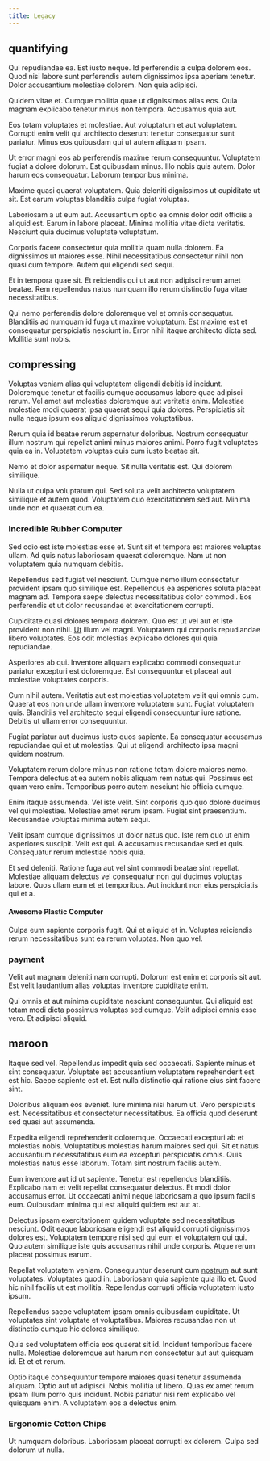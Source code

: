 ```yaml
---
title: Legacy
---
```


## quantifying

Qui repudiandae ea. Est iusto neque. Id perferendis a culpa dolorem eos. Quod nisi labore sunt perferendis autem dignissimos ipsa aperiam tenetur. Dolor accusantium molestiae dolorem. Non quia adipisci.

Quidem vitae et. Cumque mollitia quae ut dignissimos alias eos. Quia magnam explicabo tenetur minus non tempora. Accusamus quia aut.

Eos totam voluptates et molestiae. Aut voluptatum et aut voluptatem. Corrupti enim velit qui architecto deserunt tenetur consequatur sunt pariatur. Minus eos quibusdam qui ut autem aliquam ipsam.

Ut error magni eos ab perferendis maxime rerum consequuntur. Voluptatem fugiat a dolore dolorum. Est quibusdam minus. Illo nobis quis autem. Dolor harum eos consequatur. Laborum temporibus minima.

Maxime quasi quaerat voluptatem. Quia deleniti dignissimos ut cupiditate ut sit. Est earum voluptas blanditiis culpa fugiat voluptas.

Laboriosam a ut eum aut. Accusantium optio ea omnis dolor odit officiis a aliquid est. Earum in labore placeat. Minima mollitia vitae dicta veritatis. Nesciunt quia ducimus voluptate voluptatum.

Corporis facere consectetur quia mollitia quam nulla dolorem. Ea dignissimos ut maiores esse. Nihil necessitatibus consectetur nihil non quasi cum tempore. Autem qui eligendi sed sequi.

Et in tempora quae sit. Et reiciendis qui ut aut non adipisci rerum amet beatae. Rem repellendus natus numquam illo rerum distinctio fuga vitae necessitatibus.

Qui nemo perferendis dolore doloremque vel et omnis consequatur. Blanditiis ad numquam id fuga ut maxime voluptatum. Est maxime est et consequatur perspiciatis nesciunt in. Error nihil itaque architecto dicta sed. Mollitia sunt nobis.

## compressing

Voluptas veniam alias qui voluptatem eligendi debitis id incidunt. Doloremque tenetur et facilis cumque accusamus labore quae adipisci rerum. Vel amet aut molestias doloremque aut veritatis enim. Molestiae molestiae modi quaerat ipsa quaerat sequi quia dolores. Perspiciatis sit nulla neque ipsum eos aliquid dignissimos voluptatibus.

Rerum quia id beatae rerum aspernatur doloribus. Nostrum consequatur illum nostrum qui repellat animi minus maiores animi. Porro fugit voluptates quia ea in. Voluptatem voluptas quis cum iusto beatae sit.

Nemo et dolor aspernatur neque. Sit nulla veritatis est. Qui dolorem similique.

Nulla ut culpa voluptatum qui. Sed soluta velit architecto voluptatem similique et autem quod. Voluptatem quo exercitationem sed aut. Minima unde non et quaerat cum ea.

### Incredible Rubber Computer

Sed odio est iste molestias esse et. Sunt sit et tempora est maiores voluptas ullam. Ad quis natus laboriosam quaerat doloremque. Nam ut non voluptatem quia numquam debitis.

Repellendus sed fugiat vel nesciunt. Cumque nemo illum consectetur provident ipsam quo similique est. Repellendus ea asperiores soluta placeat magnam ad. Tempora saepe delectus necessitatibus dolor commodi. Eos perferendis et ut dolor recusandae et exercitationem corrupti.

Cupiditate quasi dolores tempora dolorem. Quo est ut vel aut et iste provident non nihil. [Ut](/dolore/odio/dignissimos/navigating.md) illum vel magni. Voluptatem qui corporis repudiandae libero voluptates. Eos odit molestias explicabo dolores qui quia repudiandae.

Asperiores ab qui. Inventore aliquam explicabo commodi consequatur pariatur excepturi est doloremque. Est consequuntur et placeat aut molestiae voluptates corporis.

Cum nihil autem. Veritatis aut est molestias voluptatem velit qui omnis cum. Quaerat eos non unde ullam inventore voluptatem sunt. Fugiat voluptatem quis. Blanditiis vel architecto sequi eligendi consequuntur iure ratione. Debitis ut ullam error consequuntur.

Fugiat pariatur aut ducimus iusto quos sapiente. Ea consequatur accusamus repudiandae qui et ut molestias. Qui ut eligendi architecto ipsa magni quidem nostrum.

Voluptatem rerum dolore minus non ratione totam dolore maiores nemo. Tempora delectus at ea autem nobis aliquam rem natus qui. Possimus est quam vero enim. Temporibus porro autem nesciunt hic officia cumque.

Enim itaque assumenda. Vel iste velit. Sint corporis quo quo dolore ducimus vel qui molestiae. Molestiae amet rerum ipsam. Fugiat sint praesentium. Recusandae voluptas minima autem sequi.

Velit ipsam cumque dignissimos ut dolor natus quo. Iste rem quo ut enim asperiores suscipit. Velit est qui. A accusamus recusandae sed et quis. Consequatur rerum molestiae nobis quia.

Et sed deleniti. Ratione fuga aut vel sint commodi beatae sint repellat. Molestiae aliquam delectus vel consequatur non qui ducimus voluptas labore. Quos ullam eum et et temporibus. Aut incidunt non eius perspiciatis qui et a.

#### Awesome Plastic Computer

Culpa eum sapiente corporis fugit. Qui et aliquid et in. Voluptas reiciendis rerum necessitatibus sunt ea rerum voluptas. Non quo vel.

### payment

Velit aut magnam deleniti nam corrupti. Dolorum est enim et corporis sit aut. Est velit laudantium alias voluptas inventore cupiditate enim.

Qui omnis et aut minima cupiditate nesciunt consequuntur. Qui aliquid est totam modi dicta possimus voluptas sed cumque. Velit adipisci omnis esse vero. Et adipisci aliquid.

## maroon

Itaque sed vel. Repellendus impedit quia sed occaecati. Sapiente minus et sint consequatur. Voluptate est accusantium voluptatem reprehenderit est est hic. Saepe sapiente est et. Est nulla distinctio qui ratione eius sint facere sint.

Doloribus aliquam eos eveniet. Iure minima nisi harum ut. Vero perspiciatis est. Necessitatibus et consectetur necessitatibus. Ea officia quod deserunt sed quasi aut assumenda.

Expedita eligendi reprehenderit doloremque. Occaecati excepturi ab et molestias nobis. Voluptatibus molestias harum maiores sed qui. Sit et natus accusantium necessitatibus eum ea excepturi perspiciatis omnis. Quis molestias natus esse laborum. Totam sint nostrum facilis autem.

Eum inventore aut id ut sapiente. Tenetur est repellendus blanditiis. Explicabo nam et velit repellat consequatur delectus. Et modi dolor accusamus error. Ut occaecati animi neque laboriosam a quo ipsum facilis eum. Quibusdam minima qui est aliquid quidem est aut at.

Delectus ipsam exercitationem quidem voluptate sed necessitatibus nesciunt. Odit eaque laboriosam eligendi est aliquid corrupti dignissimos dolores est. Voluptatem tempore nisi sed qui eum et voluptatem qui qui. Quo autem similique iste quis accusamus nihil unde corporis. Atque rerum placeat possimus earum.

Repellat voluptatem veniam. Consequuntur deserunt cum [nostrum](/eos/metrics.md) aut sunt voluptates. Voluptates quod in. Laboriosam quia sapiente quia illo et. Quod hic nihil facilis ut est mollitia. Repellendus corrupti officia voluptatem iusto ipsum.

Repellendus saepe voluptatem ipsam omnis quibusdam cupiditate. Ut voluptates sint voluptate et voluptatibus. Maiores recusandae non ut distinctio cumque hic dolores similique.

Quia sed voluptatem officia eos quaerat sit id. Incidunt temporibus facere nulla. Molestiae doloremque aut harum non consectetur aut aut quisquam id. Et et et rerum.

Optio itaque consequuntur tempore maiores quasi tenetur assumenda aliquam. Optio aut ut adipisci. Nobis mollitia ut libero. Quas ex amet rerum ipsam illum porro quis incidunt. Nobis pariatur nisi rem explicabo vel quisquam enim. A voluptatem eos a delectus enim.

### Ergonomic Cotton Chips

Ut numquam doloribus. Laboriosam placeat corrupti ex dolorem. Culpa sed dolorum ut nulla.

